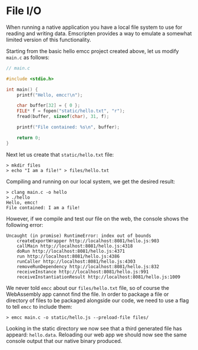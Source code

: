 # File I/O

When running a native application you have a local file system to
use for reading and writing data. Emscripten provides a way to
emulate a somewhat limited version of this functionality.

Starting from the basic hello emcc project created above,
let us modify `main.c` as follows:

```C
// main.c

#include <stdio.h>

int main() {
    printf("Hello, emcc!\n");

    char buffer[32] = { 0 };
    FILE* f = fopen("static/hello.txt", "r");
    fread(buffer, sizeof(char), 31, f);

    printf("File contained: %s\n", buffer);

    return 0;
}
```

Next let us create that `static/hello.txt` file:

```Shell
> mkdir files
> echo "I am a file!" > files/hello.txt
```

Compiling and running on our local system, we get the desired result:

```Shell
> clang main.c -o hello
> ./hello
Hello, emcc!
File contained: I am a file!

```

However, if we compile and test our file on the web, the console
shows the following error:

```Shell
Uncaught (in promise) RuntimeError: index out of bounds
    createExportWrapper http://localhost:8081/hello.js:903
    callMain http://localhost:8081/hello.js:4318
    doRun http://localhost:8081/hello.js:4371
    run http://localhost:8081/hello.js:4386
    runCaller http://localhost:8081/hello.js:4303
    removeRunDependency http://localhost:8081/hello.js:832
    receiveInstance http://localhost:8081/hello.js:991
    receiveInstantiationResult http://localhost:8081/hello.js:1009
```

We never told `emcc` about our `files/hello.txt` file, so of course the
WebAssembly app cannot find the file. In order to package a file or
directory of files to be packaged alongside our code, we need to use
a flag to tell `emcc` to include them:

```Shell
> emcc main.c -o static/hello.js --preload-file files/
```

Looking in the static directory we now see that a third generated
file has appeard: `hello.data`. Reloading our web app we should now
see the same console output that our native binary produced.

